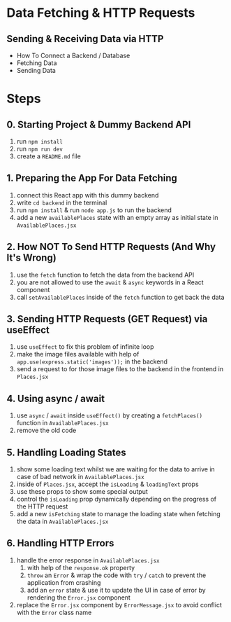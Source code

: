 # Data Fetching & HTTP Requests

## Sending & Receiving Data via HTTP

- How To Connect a Backend / Database
- Fetching Data
- Sending Data

# Steps

## 0. Starting Project & Dummy Backend API

1. run `npm install`
2. run `npm run dev`
3. create a `README.md` file

## 1. Preparing the App For Data Fetching

1. connect this React app with this dummy backend
2. write `cd backend` in the terminal
3. run `npm install` & run `node app.js` to run the backend
4. add a new `availablePlaces` state with an empty array as initial state in `AvailablePlaces.jsx`

## 2. How NOT To Send HTTP Requests (And Why It's Wrong)

1. use the `fetch` function to fetch the data from the backend API
2. you are not allowed to use the `await` & `async` keywords in a React component
3. call `setAvailablePlaces` inside of the `fetch` function to get back the data

## 3. Sending HTTP Requests (GET Request) via useEffect

1. use `useEffect` to fix this problem of infinite loop
2. make the image files available with help of `app.use(express.static('images'));` in the backend
3. send a request to for those image files to the backend in the frontend in `Places.jsx`

## 4. Using async / await

1. use `async` / `await` inside `useEffect()` by creating a `fetchPlaces()` function in `AvailablePlaces.jsx`
2. remove the old code

## 5. Handling Loading States

1. show some loading text whilst we are waiting for the data to arrive in case of bad network in `AvailablePlaces.jsx`
2. inside of `Places.jsx`, accept the `isLoading` & `loadingText` props
3. use these props to show some special output
4. control the `isLoading` prop dynamically depending on the progress of the HTTP request
5. add a new `isFetching` state to manage the loading state when fetching the data in `AvailablePlaces.jsx`

## 6. Handling HTTP Errors

1. handle the error response in `AvailablePlaces.jsx`
   1. with help of the `response.ok` property
   2. `throw` an `Error` & wrap the code with `try` / `catch` to prevent the application from crashing
   3. add an `error` state & use it to update the UI in case of error by rendering the `Error.jsx` component
2. replace the `Error.jsx` component by `ErrorMessage.jsx` to avoid conflict with the `Error` class name
